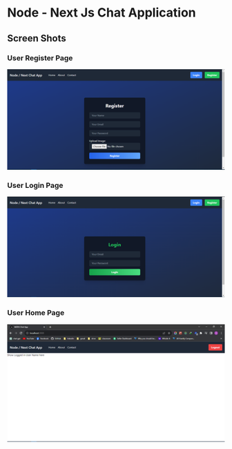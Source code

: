 <h1>Node - Next Js Chat Application</h1>
<h2>Screen Shots</h2>
<h3>User Register Page</h3>
<img src="/documentation/screenShots/register.PNG" />
<h3>User Login Page</h3>
<img src="/documentation/screenShots/login.PNG" />
<h3>User Home Page</h3>
<img src="/documentation/screenShots/home.PNG" />